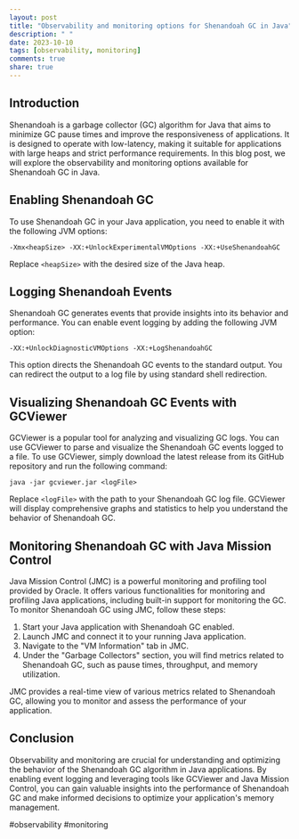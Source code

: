 ```yaml
---
layout: post
title: "Observability and monitoring options for Shenandoah GC in Java"
description: " "
date: 2023-10-10
tags: [observability, monitoring]
comments: true
share: true
---
```


## Introduction
Shenandoah is a garbage collector (GC) algorithm for Java that aims to minimize GC pause times and improve the responsiveness of applications. It is designed to operate with low-latency, making it suitable for applications with large heaps and strict performance requirements. In this blog post, we will explore the observability and monitoring options available for Shenandoah GC in Java.

## Enabling Shenandoah GC
To use Shenandoah GC in your Java application, you need to enable it with the following JVM options:

```
-Xmx<heapSize> -XX:+UnlockExperimentalVMOptions -XX:+UseShenandoahGC
```

Replace `<heapSize>` with the desired size of the Java heap.

## Logging Shenandoah Events
Shenandoah GC generates events that provide insights into its behavior and performance. You can enable event logging by adding the following JVM option:

```
-XX:+UnlockDiagnosticVMOptions -XX:+LogShenandoahGC
```

This option directs the Shenandoah GC events to the standard output. You can redirect the output to a log file by using standard shell redirection.

## Visualizing Shenandoah GC Events with GCViewer
GCViewer is a popular tool for analyzing and visualizing GC logs. You can use GCViewer to parse and visualize the Shenandoah GC events logged to a file. To use GCViewer, simply download the latest release from its GitHub repository and run the following command:

```
java -jar gcviewer.jar <logFile>
```

Replace `<logFile>` with the path to your Shenandoah GC log file. GCViewer will display comprehensive graphs and statistics to help you understand the behavior of Shenandoah GC.

## Monitoring Shenandoah GC with Java Mission Control
Java Mission Control (JMC) is a powerful monitoring and profiling tool provided by Oracle. It offers various functionalities for monitoring and profiling Java applications, including built-in support for monitoring the GC. To monitor Shenandoah GC using JMC, follow these steps:

1. Start your Java application with Shenandoah GC enabled.
2. Launch JMC and connect it to your running Java application.
3. Navigate to the "VM Information" tab in JMC.
4. Under the "Garbage Collectors" section, you will find metrics related to Shenandoah GC, such as pause times, throughput, and memory utilization.

JMC provides a real-time view of various metrics related to Shenandoah GC, allowing you to monitor and assess the performance of your application.

## Conclusion
Observability and monitoring are crucial for understanding and optimizing the behavior of the Shenandoah GC algorithm in Java applications. By enabling event logging and leveraging tools like GCViewer and Java Mission Control, you can gain valuable insights into the performance of Shenandoah GC and make informed decisions to optimize your application's memory management.

#observability #monitoring